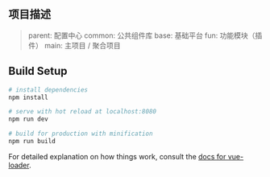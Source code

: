 ## 项目描述

> parent: 配置中心
> common: 公共组件库
> base: 基础平台
> fun: 功能模块（插件）
> main: 主项目 / 聚合项目

## Build Setup

```bash
# install dependencies
npm install

# serve with hot reload at localhost:8080
npm run dev

# build for production with minification
npm run build
```

For detailed explanation on how things work, consult the [docs for vue-loader](http://vuejs.github.io/vue-loader).
